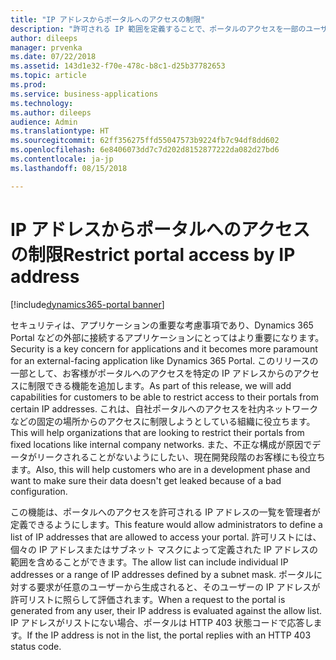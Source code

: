 ```yaml
---
title: "IP アドレスからポータルへのアクセスの制限"
description: "許可される IP 範囲を定義することで、ポータルのアクセスを一部のユーザーのみに制限します"
author: dileeps
manager: prvenka
ms.date: 07/22/2018
ms.assetid: 143d1e32-f70e-478c-b8c1-d25b37782653
ms.topic: article
ms.prod: 
ms.service: business-applications
ms.technology: 
ms.author: dileeps
audience: Admin
ms.translationtype: HT
ms.sourcegitcommit: 62ff356275ffd55047573b9224fb7c94df8dd602
ms.openlocfilehash: 6e8406073dd7c7d202d8152877222da082d27bd6
ms.contentlocale: ja-jp
ms.lasthandoff: 08/15/2018

---
```

# <a name="restrict-portal-access-by-ip-address"></a><span data-ttu-id="fbf5d-103">IP アドレスからポータルへのアクセスの制限</span><span class="sxs-lookup"><span data-stu-id="fbf5d-103">Restrict portal access by IP address</span></span>

[!include[dynamics365-portal banner](../../includes/dynamics365-portal.md)]




<span data-ttu-id="fbf5d-104">セキュリティは、アプリケーションの重要な考慮事項であり、Dynamics 365 Portal などの外部に接続するアプリケーションにとってはより重要になります。</span><span class="sxs-lookup"><span data-stu-id="fbf5d-104">Security is a key concern for applications and it becomes more paramount for an external-facing application like Dynamics 365 Portal.</span></span> <span data-ttu-id="fbf5d-105">このリリースの一部として、お客様がポータルへのアクセスを特定の IP アドレスからのアクセスに制限できる機能を追加します。</span><span class="sxs-lookup"><span data-stu-id="fbf5d-105">As part of this release, we will add capabilities for customers to be able to restrict access to their portals from certain IP addresses.</span></span> <span data-ttu-id="fbf5d-106">これは、自社ポータルへのアクセスを社内ネットワークなどの固定の場所からのアクセスに制限しようとしている組織に役立ちます。</span><span class="sxs-lookup"><span data-stu-id="fbf5d-106">This will help organizations that are looking to restrict their portals from fixed locations like internal company networks.</span></span> <span data-ttu-id="fbf5d-107">また、不正な構成が原因でデータがリークされることがないようにしたい、現在開発段階のお客様にも役立ちます。</span><span class="sxs-lookup"><span data-stu-id="fbf5d-107">Also, this will help customers who are in a development phase and want to make sure their data doesn't get leaked because of a bad configuration.</span></span>

<span data-ttu-id="fbf5d-108">この機能は、ポータルへのアクセスを許可される IP アドレスの一覧を管理者が定義できるようにします。</span><span class="sxs-lookup"><span data-stu-id="fbf5d-108">This feature would allow administrators to define a list of IP addresses that are allowed to access your portal.</span></span> <span data-ttu-id="fbf5d-109">許可リストには、個々の IP アドレスまたはサブネット マスクによって定義された IP アドレスの範囲を含めることができます。</span><span class="sxs-lookup"><span data-stu-id="fbf5d-109">The allow list can include individual IP addresses or a range of IP addresses defined by a subnet mask.</span></span> <span data-ttu-id="fbf5d-110">ポータルに対する要求が任意のユーザーから生成されると、そのユーザーの IP アドレスが許可リストに照らして評価されます。</span><span class="sxs-lookup"><span data-stu-id="fbf5d-110">When a request to the portal is generated from any user, their IP address is evaluated against the allow list.</span></span> <span data-ttu-id="fbf5d-111">IP アドレスがリストにない場合、ポータルは HTTP 403 状態コードで応答します。</span><span class="sxs-lookup"><span data-stu-id="fbf5d-111">If the IP address is not in the list, the portal replies with an HTTP 403 status code.</span></span>

<!--
### Who uses this feature
This feature is intended for administrators who are managing portals.
## Status
### Development status
Generally available
#### Target timeframe
October 2018
### Availability 
Cloud
### Regional availability
Global
-->

